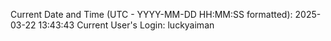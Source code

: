 Current Date and Time (UTC - YYYY-MM-DD HH:MM:SS formatted): 2025-03-22 13:43:43
Current User's Login: luckyaiman
